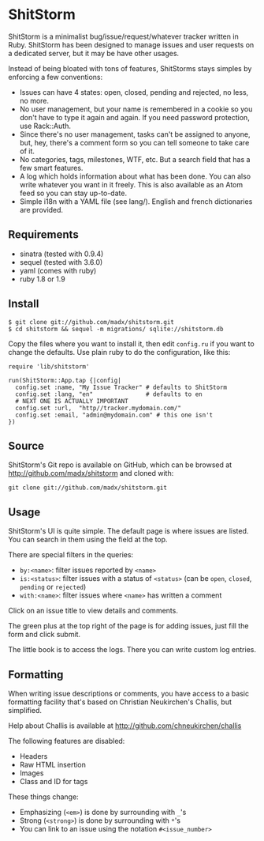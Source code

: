 ShitStorm
=========

ShitStorm is a minimalist bug/issue/request/whatever tracker written in Ruby.
ShitStorm has been designed to manage issues and user requests on a dedicated
server, but it may be have other usages.

Instead of being bloated with tons of features, ShitStorms stays simples by
enforcing a few conventions:

* Issues can have 4 states: open, closed, pending and rejected, no less, no
  more.
* No user management, but your name is remembered in a cookie so you don't
  have to type it again and again. If you need password protection, use
  Rack::Auth.
* Since there's no user management, tasks can't be assigned to anyone, but,
  hey, there's a comment form so you can tell someone to take care of it.
* No categories, tags, milestones, WTF, etc. But a search field that has a few
  smart features.
* A log which holds information about what has been done. You can also write
  whatever you want in it freely. This is also available as an Atom feed so
  you can stay up-to-date.
* Simple i18n with a YAML file (see lang/). English and french dictionaries
  are provided.

## Requirements ##############################################################

* sinatra (tested with 0.9.4)
* sequel (tested with 3.6.0)
* yaml (comes with ruby)
* ruby 1.8 or 1.9

## Install ###################################################################

    $ git clone git://github.com/madx/shitstorm.git
    $ cd shitstorm && sequel -m migrations/ sqlite://shitstorm.db

Copy the files where you want to install it, then edit `config.ru` if you
want to change the defaults. Use plain ruby to do the configuration, like
this:

    require 'lib/shitstorm'

    run(ShitStorm::App.tap {|config|
      config.set :name, "My Issue Tracker" # defaults to ShitStorm
      config.set :lang, "en"               # defaults to en
      # NEXT ONE IS ACTUALLY IMPORTANT
      config.set :url,  "http//tracker.mydomain.com/"
      config.set :email, "admin@mydomain.com" # this one isn't
    })

## Source ####################################################################

ShitStorm's Git repo is available on GitHub, which can be browsed at
http://github.com/madx/shitstorm and cloned with:

    git clone git://github.com/madx/shitstorm.git

## Usage #####################################################################

ShitStorm's UI is quite simple. The default page is where issues are listed.
You can search in them using the field at the top.

There are special filters in the queries:

* `by:<name>`: filter issues reported by `<name>`
* `is:<status>`: filter issues with a status of `<status>` (can be `open`,
   `closed`, `pending` or `rejected`)
* `with:<name>`: filter issues where `<name>` has written a comment

Click on an issue title to view details and comments.

The green plus at the top right of the page is for adding issues, just fill
the form and click submit.

The little book is to access the logs. There you can write custom log entries.

## Formatting ################################################################

When writing issue descriptions or comments, you have access to a basic
formatting facility that's based on Christian Neukirchen's Challis, but
simplified.

Help about Challis is available at http://github.com/chneukirchen/challis

The following features are disabled:

* Headers
* Raw HTML insertion
* Images
* Class and ID for tags

These things change:

* Emphasizing (`<em>`) is done by surrounding with `_`'s
* Strong (`<strong>`) is done by surrounding with `*`'s
* You can link to an issue using the notation `#<issue_number>`
